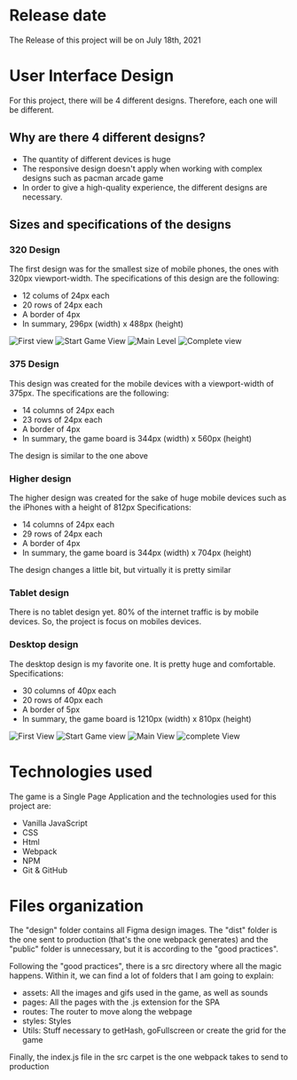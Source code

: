 # Release date
The Release of this project will be on July 18th, 2021

# User Interface Design
For this project, there will be 4 different designs. Therefore, each one will be different.
## Why are there 4 different designs?
- The quantity of different devices is huge
- The responsive design doesn't apply when working with complex designs such as pacman arcade game
- In order to give a high-quality experience, the different designs are necessary.

## Sizes and specifications of the designs
### 320 Design
The first design was for the smallest size of mobile phones, the ones with 320px viewport-width.
The specifications of this design are the following:
- 12 colums of 24px each
- 20 rows of 24px each
- A border of 4px 
- In summary, 296px (width) x 488px (height)

![First view](./design/images/firstView-320.png)
![Start Game View](./design/images/startGameView-320.png)
![Main Level](./design/images/mainViewLevel1-320.png)
![Complete view](./design/images/completeViewLevel1-320.png)

### 375 Design
This design was created for the mobile devices with a viewport-width of 375px.
The specifications are the following:
- 14 columns of 24px each
- 23 rows of 24px each
- A border of 4px
- In summary, the game board is 344px (width) x 560px (height)

The design is similar to the one above

### Higher design
The higher design was created for the sake of huge mobile devices such as the iPhones with a height of 812px
Specifications:
- 14 columns of 24px each
- 29 rows of 24px each
- A border of 4px
- In summary, the game board is 344px (width) x 704px (height)

The design changes a little bit, but virtually it is pretty similar

### Tablet design
There is no tablet design yet. 80% of the internet traffic is by mobile devices. So, the project is focus on mobiles devices.

### Desktop design
The desktop design is my favorite one. It is pretty huge and comfortable.
Specifications:
- 30 columns of 40px each
- 20 rows of 40px each
- A border of 5px
- In summary, the game board is 1210px (width) x 810px (height)

![First View](./design/images/firstView-Desktop.png)
![Start Game view](./design/images/startGameView-Desktop.png)
![Main View](./design/images/mainViewLevel1-Desktop.png)
![complete View](./design/images/completeViewLevel1-Desktop.png)

# Technologies used
The game is a Single Page Application and the technologies used for this project are:
- Vanilla JavaScript
- CSS
- Html
- Webpack
- NPM
- Git & GitHub

# Files organization
The "design" folder contains all Figma design images. The "dist" folder is the one sent to production (that's the one webpack generates) and the "public" folder is unnecessary, but it is according to the "good practices".

Following the "good practices", there is a src directory where all the magic happens. Within it, we can find a lot of folders that I am going to explain:
- assets: All the images and gifs used in the game, as well as sounds
- pages: All the pages with the .js extension for the SPA
- routes: The router to move along the webpage
- styles: Styles
- Utils: Stuff necessary to getHash, goFullscreen or create the grid for the game

Finally, the index.js file in the src carpet is the one webpack takes to send to production